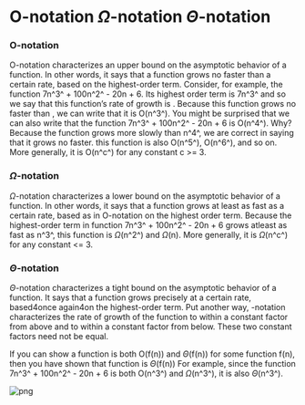 # O-notation $\Omega$-notation $\Theta$-notation

### O-notation

O-notation characterizes an upper bound on the asymptotic behavior of a function. In other words, it says that a function grows no faster than a certain rate, based on the highest-order term. Consider, for example, the function 7n^3^ + 100n^2^ - 20n + 6. Its highest order term is 7n^3^ and so we say that this function’s rate of growth is . Because this function grows no faster than , we can write that it is O(n^3^). You might be surprised that we can also write that the function 7n^3^ + 100n^2^ - 20n + 6 is O(n^4^). Why? Because the function grows more slowly than n^4^, we are correct in saying that it grows no faster. this function is also O(n^5^), O(n^6^), and so on. More generally, it is O(n^c^) for any constant c >= 3.

### $\Omega$-notation

$\Omega$-notation characterizes a lower bound on the asymptotic behavior of a function. In other words, it says that a function grows at least as fast as a certain rate, based as in O-notation on the highest order term. Because the highest-order term in function 7n^3^ + 100n^2^ - 20n + 6 grows atleast as fast as n^3^, this function is $\Omega$(n^2^) and $\Omega$(n). More generally, it is $\Omega$(n^c^) for any constant <= 3.

### $\Theta$-notation

$\Theta$-notation characterizes a tight bound on the asymptotic behavior of a function. It says that a function grows precisely at a certain rate, based4once again4on the highest-order term. Put another way, -notation characterizes the rate of growth of the function to within a constant factor from above and to within a constant factor from below. These two constant factors need not be equal.

If you can show a function is both O(f(n)) and $\Theta$(f(n)) for some function f(n), then you have shown that function is $\Theta$(f(n)) For example, since the function 7n^3^ + 100n^2^ - 20n + 6 is both O(n^3^) and $\Omega$(n^3^), it is also $\Theta$(n^3^).

![png](./s1/growthfn.png)